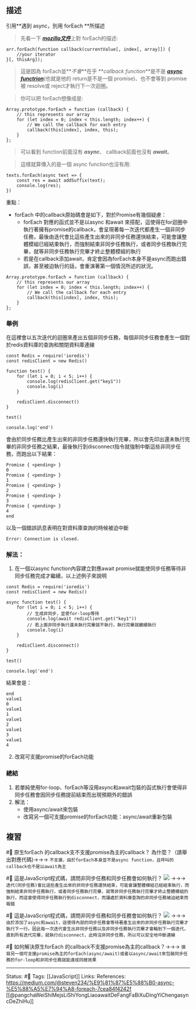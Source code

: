 ## 描述

引用**遇到 async，別用 forEach **所描述

> 先看一下 [**_mozilla文件_**](https://developer.mozilla.org/zh-TW/docs/Web/JavaScript/Reference/Global_Objects/Array/forEach)上對 forEach的描述:

```
arr.forEach(function callback(currentValue[, index[, array]]) {  
    //your iterator  
}[, thisArg]);
```

> 這是因為 forEach並**_不會_**在乎 **_callback function_**是不是 [**_async functrion_**](https://developer.mozilla.org/zh-TW/docs/Web/JavaScript/Reference/Statements/async_function)(也就是他的 return是不是一個 promise)、也不會等到 promise被 resolve或 reject才執行下一次迴圈。

> 你可以把 forEach想像成是:
```
Array.prototype.forEach = function (callback) {  
    // this represents our array  
    for (let index = 0; index < this.length; index++) {  
        // We call the callback for each entry  
        callback(this[index], index, this);  
    }  
};
```

> 可以看到 function前面沒有 **_async_**、 callback前面也沒有 **_await_**。

> 這樣就算傳入的是一個 async function也沒有用:

```
texts.forEach(async text => {  
    const res = await addSuffix(text);  
    console.log(res);  
})
```

重點：
- forEach 中的callback原始碼會是如下，對於Promise有幾個疑慮：
	- forEach 對應的函式並不是以async 和await 來搭配，這使得在for迴圈中執行著擁有promise的callback，會呈現著每一次迭代都產生一個非同步任務，最後由迭代會比這些產生出來的非同步任務還快結束，可能會讓整體模組已經結束執行，而強制結束非同步任務執行，或者同步任務執行完畢，就等非同步任務執行完畢才終止整體模組的執行
	- 若是在callback添加await，肯定會因為forEach本身不是async而跑出錯誤，甚至被迫執行的話，會重演著第一個情況所述的狀況。
```
Array.prototype.forEach = function (callback) {  
    // this represents our array  
    for (let index = 0; index < this.length; index++) {  
        // We call the callback for each entry  
        callback(this[index], index, this);  
    }  
};
```

### 舉例

在這裡會以五次迭代的迴圈來產出五個非同步任務，每個非同步任務會產生一個對於redis資料庫的查詢和關閉資料庫連線
```
const Redis = require('ioredis')
const redisClient = new Redis()

function test() {
	for (let i = 0; i < 5; i++) {
		console.log(redisClient.get("key1"))
		console.log(i)
	}

	redisClient.disconnect()
}

test()

console.log('end')
```

會由於同步任務比產生出來的非同步任務還快執行完畢，所以會先印出還未執行完畢的非同步任務之結果，最後執行到disconnect指令就強制中斷這些非同步任務，而跑出以下結果：
```
Promise { <pending> }
0
Promise { <pending> }
1
Promise { <pending> }
2
Promise { <pending> }
3
Promise { <pending> }
4
end
```
以及一個錯誤訊息表明在對資料庫查詢的時候被迫中斷
```
Error: Connection is closed.
```
### 解法：
1. 在一個以async function內容建立對應await promise就能使同步任務等待非同步任務完成才繼續，以上述例子來說明
```
const Redis = require('ioredis')
const redisClient = new Redis()

async function test() {
	for (let i = 0; i < 5; i++) {
		// 生成非同步，並使for-loop等待
		console.log(await redisClient.get("key1"))
		// 若上面非同步執行還未執行完畢就不執行，執行完畢就繼續執行
		console.log(i)
	}

	redisClient.disconnect()
}

test()

console.log('end')
```

結果會是：
```
end
value1
0
value1
1
value1
2
value1
3
value1
4
```
2. 改寫可支援promise的forEach功能


### 總結
1. 若單純使用for-loop、forEach等沒用async和await包裝的函式執行會使得非同步任務會因同步任務提前結束而出現預期外的錯誤
2. 解法：
	- 使用async/await來包裝
	- 改寫另一個可支援promise的forEach功能：async/await重新包裝



## 複習
#🧠 原生forEach 的callback支不支援promise為主的callback？ 為什麼？（請舉出對應代碼)->->-> `不支援，由於forEach本身並不是async function，且呼叫的callback也不是以await為主`
<!--SR:!2022-06-18,3,250-->

#🧠 這是JavaScript程式碼，請問非同步任務和同步任務會如何執行？ ![](https://res.cloudinary.com/dqfxgtyoi/image/upload/v1655196893/blog/promise/synctask-promise_woeyvm.png) ->->-> `迭代(同步任務)會比這些產生出來的非同步任務還快結束，可能會讓整體模組已經結束執行，而強制結束非同步任務執行，或者同步任務執行完畢，就等非同步任務執行完畢才終止整體模組的執行，而這會使得同步任務執行到disconnect，而讓處於資料庫查詢的非同步任務被迫結束而報錯`
<!--SR:!2022-06-18,3,250-->


#🧠  這是JavaScript程式碼，請問非同步任務和同步任務會如何執行？ ![](https://res.cloudinary.com/dqfxgtyoi/image/upload/v1655196893/blog/promise/asynctask-promise_sm80it.png) ->->-> `由於添加了async和await，這使得內部的同步任務會等待著產生出來的非同步任務執行完畢才執行下一行。因此每一次迭代會生出非同步任務以及非同步任務執行完畢才會輪到下一個迭代，直到所有迭代完畢，就執行disconnect，此時沒非同步任務，所以可以安全地中斷連線`
<!--SR:!2022-06-18,3,250-->

#🧠 如何解決原生forEach 的callback不支援promise為主的callback？->->-> `撰寫另一個可支援promise為主的forEach(async/await)或者以async/await來包裝同步任務的for-loop和非同步任務就能達成同樣效果`
<!--SR:!2022-06-18,3,250-->

---
Status: #🌱 
Tags:
[[JavaScript]]
Links:
References:
https://medium.com/@steven234/%E9%81%87%E5%88%B0-async-%E5%88%A5%E7%94%A8-foreach-7cea84f4242f
[[@pangchaWeiShiMejsLiShiYongLiaoawaitDeFangFaBiXuDingYiChengasyncDeZhiHu]]
